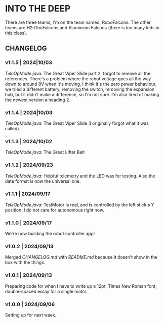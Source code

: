 # INTO THE DEEP

There are three teams, I'm on the team named, RoboFalcons.
The other teams are H2rOboFalcons and Aluminium Falcons (there is too many kids in this class).

## CHANGELOG

### v1.1.5 | 2024|10/03

*TeleOpMode.java*: The Great Viper Slide part 2, forgot to remove all the references.
There's a problem where the robot voltage goes all the way down to around 8V when it's moving, I think it's the zero power behaviour, we tried a different battery, removing the switch, removing the expansion hub, but it didn't make a difference, so I'm not sure. I'm also tired of making the newest version a heading 2.

### v1.1.4 | 2024|10/03

*TeleOpMode.java*: The Great Viper Slide (I originally forgot what it was called).

### v1.1.3 | 2024/10/02

*TeleOpMode.java*: The Great Lifter Belt

### v1.1.2 | 2024/09/23

*TeleOpMode.java*: Helpful telemetry and the LED was for testing.
Also the date format is now the universal one.

### v1.1.1 | 2024/09/17

*TeleOpMode.java*: TestMotor is real, and is controlled by the left stick's Y position.
I do not care for autonomous right now.

### v1.1.0 | 2024/09/17

We're now building the robot controller app!

### v1.0.2 | 2024/09/13

Merged *CHANGELOG.md* with *README.md* because it doesn't show in the box with the things.

### v1.0.1 | 2024/09/13

Preparing code for when I have to write up a 12pt, Times New Roman font, double-spaced essay for a single motor.

### v1.0.0 | 2024/09/06

Setting up for next week.
